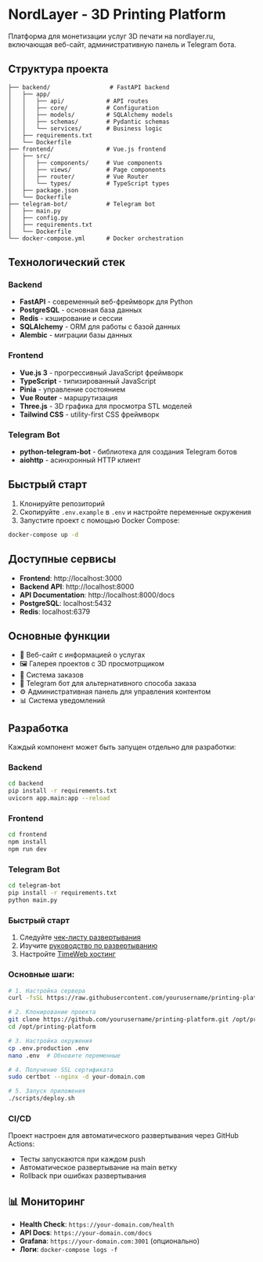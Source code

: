 # NordLayer - 3D Printing Platform

Платформа для монетизации услуг 3D печати на nordlayer.ru, включающая веб-сайт, административную панель и Telegram бота.

## Структура проекта

```
├── backend/                 # FastAPI backend
│   ├── app/
│   │   ├── api/            # API routes
│   │   ├── core/           # Configuration
│   │   ├── models/         # SQLAlchemy models
│   │   ├── schemas/        # Pydantic schemas
│   │   └── services/       # Business logic
│   ├── requirements.txt
│   └── Dockerfile
├── frontend/               # Vue.js frontend
│   ├── src/
│   │   ├── components/     # Vue components
│   │   ├── views/          # Page components
│   │   ├── router/         # Vue Router
│   │   └── types/          # TypeScript types
│   ├── package.json
│   └── Dockerfile
├── telegram-bot/           # Telegram bot
│   ├── main.py
│   ├── config.py
│   ├── requirements.txt
│   └── Dockerfile
└── docker-compose.yml      # Docker orchestration
```

## Технологический стек

### Backend
- **FastAPI** - современный веб-фреймворк для Python
- **PostgreSQL** - основная база данных
- **Redis** - кэширование и сессии
- **SQLAlchemy** - ORM для работы с базой данных
- **Alembic** - миграции базы данных

### Frontend
- **Vue.js 3** - прогрессивный JavaScript фреймворк
- **TypeScript** - типизированный JavaScript
- **Pinia** - управление состоянием
- **Vue Router** - маршрутизация
- **Three.js** - 3D графика для просмотра STL моделей
- **Tailwind CSS** - utility-first CSS фреймворк

### Telegram Bot
- **python-telegram-bot** - библиотека для создания Telegram ботов
- **aiohttp** - асинхронный HTTP клиент

## Быстрый старт

1. Клонируйте репозиторий
2. Скопируйте `.env.example` в `.env` и настройте переменные окружения
3. Запустите проект с помощью Docker Compose:

```bash
docker-compose up -d
```

## Доступные сервисы

- **Frontend**: http://localhost:3000
- **Backend API**: http://localhost:8000
- **API Documentation**: http://localhost:8000/docs
- **PostgreSQL**: localhost:5432
- **Redis**: localhost:6379

## Основные функции

- 📱 Веб-сайт с информацией о услугах
- 🖼️ Галерея проектов с 3D просмотрщиком
- 📝 Система заказов
- 🤖 Telegram бот для альтернативного способа заказа
- ⚙️ Административная панель для управления контентом
- 📊 Система уведомлений

## Разработка

Каждый компонент может быть запущен отдельно для разработки:

### Backend
```bash
cd backend
pip install -r requirements.txt
uvicorn app.main:app --reload
```

### Frontend
```bash
cd frontend
npm install
npm run dev
```

### Telegram Bot
```bash
cd telegram-bot
pip install -r requirements.txt
python main.py
```

### Быстрый старт
1. Следуйте [чек-листу развертывания](DEPLOYMENT_CHECKLIST.md)
2. Изучите [руководство по развертыванию](docs/DEPLOYMENT_GUIDE.md)
3. Настройте [TimeWeb хостинг](docs/TIMEWEB_SETUP.md)

### Основные шаги:
```bash
# 1. Настройка сервера
curl -fsSL https://raw.githubusercontent.com/yourusername/printing-platform/main/scripts/setup-server.sh | bash

# 2. Клонирование проекта
git clone https://github.com/yourusername/printing-platform.git /opt/printing-platform
cd /opt/printing-platform

# 3. Настройка окружения
cp .env.production .env
nano .env  # Обновите переменные

# 4. Получение SSL сертификата
sudo certbot --nginx -d your-domain.com

# 5. Запуск приложения
./scripts/deploy.sh
```

### CI/CD
Проект настроен для автоматического развертывания через GitHub Actions:
- Тесты запускаются при каждом push
- Автоматическое развертывание на main ветку
- Rollback при ошибках развертывания

## 📊 Мониторинг

- **Health Check**: `https://your-domain.com/health`
- **API Docs**: `https://your-domain.com/docs`
- **Grafana**: `https://your-domain.com:3001` (опционально)
- **Логи**: `docker-compose logs -f`
